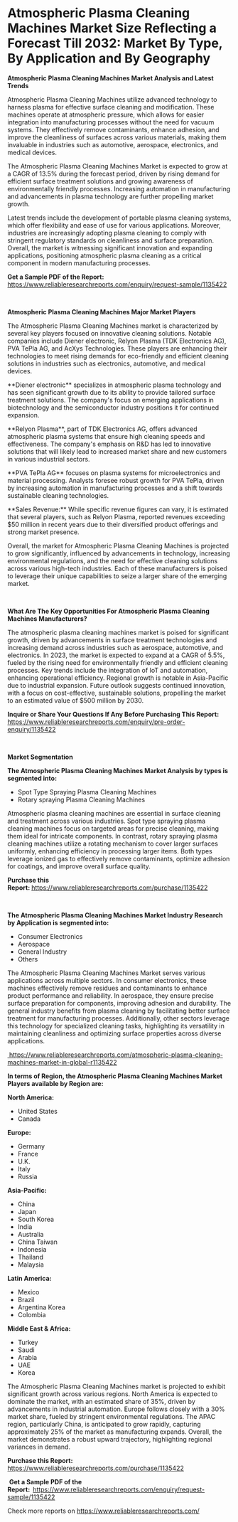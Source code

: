 <p><h1>Atmospheric Plasma Cleaning Machines Market Size Reflecting a Forecast Till 2032: Market By Type, By Application and By Geography</h1></p><p><strong>Atmospheric Plasma Cleaning Machines Market Analysis and Latest Trends</strong></p>
<p><p>Atmospheric Plasma Cleaning Machines utilize advanced technology to harness plasma for effective surface cleaning and modification. These machines operate at atmospheric pressure, which allows for easier integration into manufacturing processes without the need for vacuum systems. They effectively remove contaminants, enhance adhesion, and improve the cleanliness of surfaces across various materials, making them invaluable in industries such as automotive, aerospace, electronics, and medical devices.</p><p>The Atmospheric Plasma Cleaning Machines Market is expected to grow at a CAGR of 13.5% during the forecast period, driven by rising demand for efficient surface treatment solutions and growing awareness of environmentally friendly processes. Increasing automation in manufacturing and advancements in plasma technology are further propelling market growth. </p><p>Latest trends include the development of portable plasma cleaning systems, which offer flexibility and ease of use for various applications. Moreover, industries are increasingly adopting plasma cleaning to comply with stringent regulatory standards on cleanliness and surface preparation. Overall, the market is witnessing significant innovation and expanding applications, positioning atmospheric plasma cleaning as a critical component in modern manufacturing processes.</p></p>
<p><strong>Get a Sample PDF of the Report:&nbsp;</strong> <a href="https://www.reliableresearchreports.com/enquiry/request-sample/1135422?utm_campaign=3522&utm_medium=2&utm_source=Github&utm_content=ia&utm_term=25032025&utm_id=atmospheric-plasma-cleaning-machines">https://www.reliableresearchreports.com/enquiry/request-sample/1135422</a></p>
<p>&nbsp;</p>
<p><strong>Atmospheric Plasma Cleaning Machines Major Market Players</strong></p>
<p><p>The Atmospheric Plasma Cleaning Machines market is characterized by several key players focused on innovative cleaning solutions. Notable companies include Diener electronic, Relyon Plasma (TDK Electronics AG), PVA TePla AG, and AcXys Technologies. These players are enhancing their technologies to meet rising demands for eco-friendly and efficient cleaning solutions in industries such as electronics, automotive, and medical devices.</p><p>**Diener electronic** specializes in atmospheric plasma technology and has seen significant growth due to its ability to provide tailored surface treatment solutions. The company's focus on emerging applications in biotechnology and the semiconductor industry positions it for continued expansion.</p><p>**Relyon Plasma**, part of TDK Electronics AG, offers advanced atmospheric plasma systems that ensure high cleaning speeds and effectiveness. The company's emphasis on R&D has led to innovative solutions that will likely lead to increased market share and new customers in various industrial sectors.</p><p>**PVA TePla AG** focuses on plasma systems for microelectronics and material processing. Analysts foresee robust growth for PVA TePla, driven by increasing automation in manufacturing processes and a shift towards sustainable cleaning technologies.</p><p>**Sales Revenue:** While specific revenue figures can vary, it is estimated that several players, such as Relyon Plasma, reported revenues exceeding $50 million in recent years due to their diversified product offerings and strong market presence.</p><p>Overall, the market for Atmospheric Plasma Cleaning Machines is projected to grow significantly, influenced by advancements in technology, increasing environmental regulations, and the need for effective cleaning solutions across various high-tech industries. Each of these manufacturers is poised to leverage their unique capabilities to seize a larger share of the emerging market.</p></p>
<p>&nbsp;</p>
<p><strong>What Are The Key Opportunities For Atmospheric Plasma Cleaning Machines Manufacturers?</strong></p>
<p><p>The atmospheric plasma cleaning machines market is poised for significant growth, driven by advancements in surface treatment technologies and increasing demand across industries such as aerospace, automotive, and electronics. In 2023, the market is expected to expand at a CAGR of 5.5%, fueled by the rising need for environmentally friendly and efficient cleaning processes. Key trends include the integration of IoT and automation, enhancing operational efficiency. Regional growth is notable in Asia-Pacific due to industrial expansion. Future outlook suggests continued innovation, with a focus on cost-effective, sustainable solutions, propelling the market to an estimated value of $500 million by 2030.</p></p>
<p><strong>Inquire or Share Your Questions If Any Before Purchasing This Report:</strong> <a href="https://www.reliableresearchreports.com/enquiry/pre-order-enquiry/1135422?utm_campaign=3522&utm_medium=2&utm_source=Github&utm_content=ia&utm_term=25032025&utm_id=atmospheric-plasma-cleaning-machines">https://www.reliableresearchreports.com/enquiry/pre-order-enquiry/1135422</a></p>
<p>&nbsp;</p>
<p><strong>Market Segmentation</strong></p>
<p><strong>The Atmospheric Plasma Cleaning Machines Market Analysis by types is segmented into:</strong></p>
<p><ul><li>Spot Type Spraying Plasma Cleaning Machines</li><li>Rotary spraying Plasma Cleaning Machines</li></ul></p>
<p><p>Atmospheric plasma cleaning machines are essential in surface cleaning and treatment across various industries. Spot type spraying plasma cleaning machines focus on targeted areas for precise cleaning, making them ideal for intricate components. In contrast, rotary spraying plasma cleaning machines utilize a rotating mechanism to cover larger surfaces uniformly, enhancing efficiency in processing larger items. Both types leverage ionized gas to effectively remove contaminants, optimize adhesion for coatings, and improve overall surface quality.</p></p>
<p><strong>Purchase this Report:&nbsp;</strong><a href="https://www.reliableresearchreports.com/purchase/1135422?utm_campaign=3522&utm_medium=2&utm_source=Github&utm_content=ia&utm_term=25032025&utm_id=atmospheric-plasma-cleaning-machines">https://www.reliableresearchreports.com/purchase/1135422</a></p>
<p>&nbsp;</p>
<p><strong>The Atmospheric Plasma Cleaning Machines Market Industry Research by Application is segmented into:</strong></p>
<p><ul><li>Consumer Electronics</li><li>Aerospace</li><li>General Industry</li><li>Others</li></ul></p>
<p><p>The Atmospheric Plasma Cleaning Machines Market serves various applications across multiple sectors. In consumer electronics, these machines effectively remove residues and contaminants to enhance product performance and reliability. In aerospace, they ensure precise surface preparation for components, improving adhesion and durability. The general industry benefits from plasma cleaning by facilitating better surface treatment for manufacturing processes. Additionally, other sectors leverage this technology for specialized cleaning tasks, highlighting its versatility in maintaining cleanliness and optimizing surface properties across diverse applications.</p></p>
<p><a href="https://www.reliableresearchreports.com/atmospheric-plasma-cleaning-machines-market-in-global-r1135422?utm_campaign=3522&utm_medium=2&utm_source=Github&utm_content=ia&utm_term=25032025&utm_id=atmospheric-plasma-cleaning-machines">&nbsp;https://www.reliableresearchreports.com/atmospheric-plasma-cleaning-machines-market-in-global-r1135422</a></p>
<p><strong>In terms of Region, the Atmospheric Plasma Cleaning Machines Market Players available by Region are:</strong></p>
<p>
    <p> <strong> North America: </strong>
        <ul>
            <li>United States</li>
            <li>Canada</li>
        </ul>
        </p> 
    <p> <strong> Europe: </strong>
        <ul>
            <li>Germany</li>
            <li>France</li>
            <li>U.K.</li>
            <li>Italy</li>
            <li>Russia</li>
        </ul>
        </p> 
    <p> <strong> Asia-Pacific: </strong>
        <ul>
            <li>China</li>
            <li>Japan</li>
            <li>South Korea</li>
            <li>India</li>
            <li>Australia</li>
            <li>China Taiwan</li>
            <li>Indonesia</li>
            <li>Thailand</li>
            <li>Malaysia</li>
        </ul>
        </p> 
    <p> <strong> Latin America: </strong>
        <ul>
            <li>Mexico</li>
            <li>Brazil</li>
            <li>Argentina Korea</li>
            <li>Colombia</li>
        </ul>
        </p> 
    <p> <strong> Middle East & Africa: </strong>
        <ul>
            <li>Turkey</li>
            <li>Saudi</li>
            <li>Arabia</li>
            <li>UAE</li>
            <li>Korea</li>
        </ul>
    </p>
    </p>
<p><p>The Atmospheric Plasma Cleaning Machines market is projected to exhibit significant growth across various regions. North America is expected to dominate the market, with an estimated share of 35%, driven by advancements in industrial automation. Europe follows closely with a 30% market share, fueled by stringent environmental regulations. The APAC region, particularly China, is anticipated to grow rapidly, capturing approximately 25% of the market as manufacturing expands. Overall, the market demonstrates a robust upward trajectory, highlighting regional variances in demand.</p></p>
<p><strong>Purchase this Report: </strong><a href="https://www.reliableresearchreports.com/purchase/1135422?utm_campaign=3522&utm_medium=2&utm_source=Github&utm_content=ia&utm_term=25032025&utm_id=atmospheric-plasma-cleaning-machines">https://www.reliableresearchreports.com/purchase/1135422</a></p>
<p>&nbsp;<strong>Get a Sample PDF of the Report:&nbsp;&nbsp;</strong><a href="https://www.reliableresearchreports.com/enquiry/request-sample/1135422?utm_campaign=3522&utm_medium=2&utm_source=Github&utm_content=ia&utm_term=25032025&utm_id=atmospheric-plasma-cleaning-machines">https://www.reliableresearchreports.com/enquiry/request-sample/1135422</a></p>
<p><strong></strong></p>
<p>Check more reports on <a href="https://www.reliableresearchreports.com/?utm_campaign=3522&utm_medium=2&utm_source=Github&utm_content=ia&utm_term=25032025&utm_id=atmospheric-plasma-cleaning-machines">https://www.reliableresearchreports.com/</a></p>